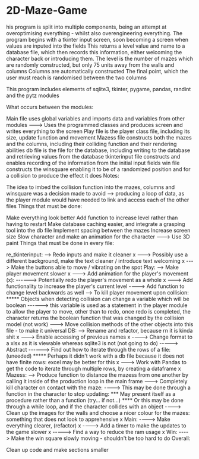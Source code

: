 # 2D-Maze-Game
his program is split into multiple components, being an attempt at overoptimising everything - whilst also overengineering everything. The program begins with a tkinter input screen, soon becoming a screen when values are inputed into the fields This returns a level value and name to a database file, which then records this information, either welcoming the character back or introducing them. The level is the number of mazes which are randomly constructed, but only 75 units away from the walls and columns Columns are automatically constructed The final point, which the user must reach is randomised between the two columns

This program includes elements of sqlite3, tkinter, pygame, pandas, randint and the pytz modules

What occurs between the modules:

Main file uses global variables and imports data and variables from other modules ---> Uses the programmed classes and produces screen and writes everything to the screen
Play file is the player class file, including its size, update function and movement
Mazess file constructs both the mazes and the columns, including their colliding function and their rendering abilities
db file is the file for the database, including writing to the database and retrieving values from the database
tkinterinput file constructs and enables recording of the information from the initial input fields
win file constructs the winsquare enabling it to be of a randomized position and for a collision to produce the effect it does
Notes:

The idea to imbed the collision function into the mazes, columns and winsquare was a decision made to avoid --> producing a loop of data, as the player module would have needed to link and access each of the other files
Things that must be done:

Make everything look better
Add function to increase level rather than having to restart
Make database caching easier, and integrate a grasping tool into the db file
Implement spacing between the mazes
Increase screen size
Slow character and make an animation for the character ---> Use 3D paint
Things that must be done in every file:

re_tkinterinput: --> Redo inputs and make it cleaner x ---> Possibly use a different background, make the text cleaner / introduce text welcoming x ---> Make the buttons able to move / vibrating on the spot
Play: --> Make player movement slower x ---> Add animation for the player's movement (x): ------> Potentially redo the player's movement as a whole x ---> Add functionality to increase the player's current level ----> Add function to change level backwards as well --> To kill player movement upon collision: ***** Objects when detecting collision can change a variable which will be boolean ------> this variable is used as a statement in the player module to allow the player to move, other than to redo, once redo is completed, the character returns the boolean function that was changed by the collision model (not work) ---> Move collision methods of the other objects into this file - to make it universal
DB: --> Rename and refactor, because rn it is kinda shit x ---> Enable accessing of previous names x ----> Change format to a xlsx as it is viewable whereas sqlite3 is not (not going to do) -----> Abstract ------> Find out how to iterate through the rows of a file: (uneeded) ***** Perhaps it didn't work with a db file because it does not have finite rows: excel may be better for this x ---> Work with Pandas to get the code to iterate through multiple rows, by creating a dataframe x
Mazess: --> Produce function to distance the mazess from one another by calling it inside of the production loop in the main frame ---> Completely kill character on contact with the maze: ----> This may be done through a function in the character to stop updating: *** May present itself as a procedure rather than a function (try... if not...) **** Or this may be done through a while loop, and if the character collides with an object ----> Clean up the images for the walls and choose a nicer colour for the mazes: something that does not look to apprehensive x
Main: ----> Make everything clearer, (refactor) x ----> Add a timer to make the updates to the game slower x -----> Find a way to reduce the ram usage x
Win: ----> Make the win square slowly moving - shouldn't be too hard to do
Overall:

Clean up code and make sections smaller
